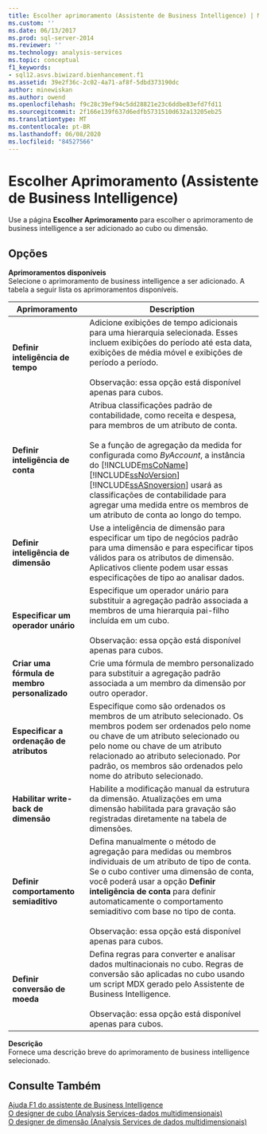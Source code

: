 ```yaml
---
title: Escolher aprimoramento (Assistente de Business Intelligence) | Microsoft Docs
ms.custom: ''
ms.date: 06/13/2017
ms.prod: sql-server-2014
ms.reviewer: ''
ms.technology: analysis-services
ms.topic: conceptual
f1_keywords:
- sql12.asvs.biwizard.bienhancement.f1
ms.assetid: 39e2f36c-2c02-4a71-af8f-5dbd373190dc
author: minewiskan
ms.author: owend
ms.openlocfilehash: f9c28c39ef94c5dd28821e23c6ddbe83efd7fd11
ms.sourcegitcommit: 2f166e139f637d6edfb5731510d632a13205eb25
ms.translationtype: MT
ms.contentlocale: pt-BR
ms.lasthandoff: 06/08/2020
ms.locfileid: "84527566"
---
```

# <a name="choose-enhancement-business-intelligence-wizard"></a>Escolher Aprimoramento (Assistente de Business Intelligence)
  Use a página **Escolher Aprimoramento** para escolher o aprimoramento de business intelligence a ser adicionado ao cubo ou dimensão.  
  
## <a name="options"></a>Opções  
 **Aprimoramentos disponíveis**  
 Selecione o aprimoramento de business intelligence a ser adicionado. A tabela a seguir lista os aprimoramentos disponíveis.  
  
|Aprimoramento|Description|  
|-----------------|-----------------|  
|**Definir inteligência de tempo**|Adicione exibições de tempo adicionais para uma hierarquia selecionada. Esses incluem exibições do período até esta data, exibições de média móvel e exibições de período a período.<br /><br /> Observação: essa opção está disponível apenas para cubos.|  
|**Definir inteligência de conta**|Atribua classificações padrão de contabilidade, como receita e despesa, para membros de um atributo de conta.<br /><br /> Se a função de agregação da medida for configurada como *ByAccount*, a instância do [!INCLUDE[msCoName](../includes/msconame-md.md)] [!INCLUDE[ssNoVersion](../includes/ssnoversion-md.md)] [!INCLUDE[ssASnoversion](../includes/ssasnoversion-md.md)] usará as classificações de contabilidade para agregar uma medida entre os membros de um atributo de conta ao longo do tempo.|  
|**Definir inteligência de dimensão**|Use a inteligência de dimensão para especificar um tipo de negócios padrão para uma dimensão e para especificar tipos válidos para os atributos de dimensão. Aplicativos cliente podem usar essas especificações de tipo ao analisar dados.|  
|**Especificar um operador unário**|Especifique um operador unário para substituir a agregação padrão associada a membros de uma hierarquia pai-filho incluída em um cubo.<br /><br /> Observação: essa opção está disponível apenas para cubos.|  
|**Criar uma fórmula de membro personalizado**|Crie uma fórmula de membro personalizado para substituir a agregação padrão associada a um membro da dimensão por outro operador.|  
|**Especificar a ordenação de atributos**|Especifique como são ordenados os membros de um atributo selecionado. Os membros podem ser ordenados pelo nome ou chave de um atributo selecionado ou pelo nome ou chave de um atributo relacionado ao atributo selecionado. Por padrão, os membros são ordenados pelo nome do atributo selecionado.|  
|**Habilitar write-back de dimensão**|Habilite a modificação manual da estrutura da dimensão. Atualizações em uma dimensão habilitada para gravação são registradas diretamente na tabela de dimensões.|  
|**Definir comportamento semiaditivo**|Defina manualmente o método de agregação para medidas ou membros individuais de um atributo de tipo de conta. Se o cubo contiver uma dimensão de conta, você poderá usar a opção **Definir inteligência de conta** para definir automaticamente o comportamento semiaditivo com base no tipo de conta.<br /><br /> Observação: essa opção está disponível apenas para cubos.|  
|**Definir conversão de moeda**|Defina regras para converter e analisar dados multinacionais no cubo. Regras de conversão são aplicadas no cubo usando um script MDX gerado pelo Assistente de Business Intelligence.<br /><br /> Observação: essa opção está disponível apenas para cubos.|  
  
 **Descrição**  
 Fornece uma descrição breve do aprimoramento de business intelligence selecionado.  
  
## <a name="see-also"></a>Consulte Também  
 [Ajuda F1 do assistente de Business Intelligence](business-intelligence-wizard-f1-help.md)   
 [O designer de cubo &#40;Analysis Services-dados multidimensionais&#41;](cube-designer-analysis-services-multidimensional-data.md)   
 [O designer de dimensão &#40;Analysis Services de dados multidimensionais&#41;](dimension-designer-analysis-services-multidimensional-data.md)  
  
  
